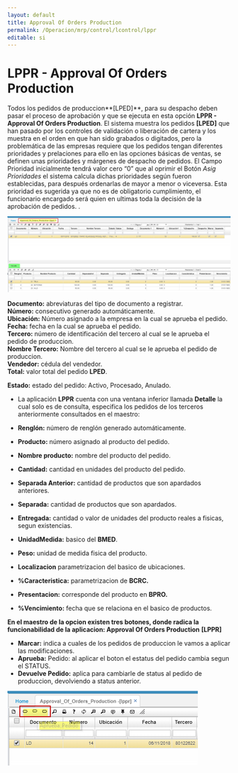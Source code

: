 ```yaml
---
layout: default
title: Approval Of Orders Production
permalink: /Operacion/mrp/control/lcontrol/lppr
editable: si
---
```


# LPPR - Approval Of Orders Production

Todos los pedidos de produccion**[LPED]**, para su despacho deben pasar el proceso de aprobación y que se ejecuta en esta opción **LPPR - Approval Of Orders Production**. El sistema muestra los pedidos **[LPED]** que han pasado por los controles de validación o liberación de cartera y los muestra en el orden en que han sido grabados o digitados, pero la problemática de las empresas requiere que los pedidos tengan diferentes prioridades y prelaciones para ello en las opciones básicas de ventas, se definen unas prioridades y márgenes de despacho de pedidos. El Campo Prioridad inicialmente tendrá valor cero “0” que al oprimir el Botón _Asig Prioridades_ el sistema calcula dichas prioridades según fueron establecidas, para después ordenarlas de mayor a menor o viceversa. Esta prioridad es sugerida ya que no es de obligatorio cumplimiento, el funcionario encargado será quien en ultimas toda la decisión de la aprobación de pedidos.  .

![](lppr1.png)

**Documento:** abreviaturas del tipo de documento a registrar.  
**Número:** consecutivo generado automáticamente.  
**Ubicación:** Número asignado a la empresa en la cual se aprueba el pedido.  
**Fecha:** fecha en la cual se aprueba el pedido.  
**Tercero:** número de identificación  del tercero al cual se le aprueba el pedido de produccion.  
**Nombre Tercero:** Nombre del tercero al cual se le aprueba el pedido de produccion.  
**Vendedor:** cédula del vendedor.  
**Total:** valor total del pedido **LPED**.  

**Estado:** estado del pedido: Activo, Procesado, Anulado.  

* La aplicación **LPPR** cuenta con una ventana inferior llamada **Detalle** la cual solo es de consulta, especifica los pedidos de los terceros anteriormente consultados en el maestro:  


* **Renglón:** número de renglón generado automáticamente.  
* **Producto:** número asignado al producto del pedido.  
* **Nombre producto:** nombre del producto del pedido.  
* **Cantidad:** cantidad en unidades del producto del pedido.  
* **Separada Anterior:**  cantidad de productos que son apardados anteriores.  
* **Separada:**  cantidad de productos que son apardados.  
* **Entregada:**  cantidad o valor de unidades del producto reales a fisicas, segun existencias.  
* **UnidadMedida:** basico del **BMED**.  
* **Peso:** unidad de medida fisica del producto.  
* **Localizacion** parametrizacion del basico de ubicaciones.  
* **%Caracteristica:** parametrizacion de **BCRC.**  
* **Presentacion:** corresponde del producto en **BPRO.**  
* **%Vencimiento:** fecha que se relaciona en el basico de productos.  

**En el maestro de la opcion existen tres botones, donde radica la funcionabilidad de la aplicacion: Approval Of Orders Production** **[LPPR]**
* **Marcar:** indica a cuales de los pedidos de produccion le vamos a aplicar las modificaciones.  
* **Aprueba:** Pedido: al aplicar el boton el estatus del pedido cambia segun el STATUS.  
* **Devuelve Pedido:** aplica para cambiarle  de status  al pedido de produccion, devolviendo a status anterior.  


![](lppr2.png)









